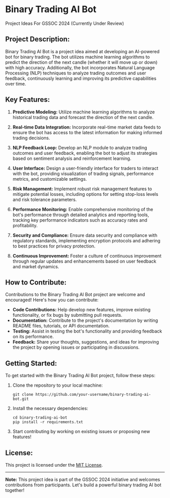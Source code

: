 # Binary Trading AI Bot

Project Ideas For GSSOC 2024 (Currently Under Review)

## Project Description:

Binary Trading AI Bot is a project idea aimed at developing an AI-powered bot for binary trading. The bot utilizes machine learning algorithms to predict the direction of the next candle (whether it will move up or down) with high accuracy. Additionally, the bot incorporates Natural Language Processing (NLP) techniques to analyze trading outcomes and user feedback, continuously learning and improving its predictive capabilities over time.

## Key Features:

1. **Predictive Modeling:** Utilize machine learning algorithms to analyze historical trading data and forecast the direction of the next candle.

2. **Real-time Data Integration:** Incorporate real-time market data feeds to ensure the bot has access to the latest information for making informed trading decisions.

3. **NLP Feedback Loop:** Develop an NLP module to analyze trading outcomes and user feedback, enabling the bot to adjust its strategies based on sentiment analysis and reinforcement learning.

4. **User Interface:** Design a user-friendly interface for traders to interact with the bot, providing visualization of trading signals, performance metrics, and customizable settings.

5. **Risk Management:** Implement robust risk management features to mitigate potential losses, including options for setting stop-loss levels and risk tolerance parameters.

6. **Performance Monitoring:** Enable comprehensive monitoring of the bot's performance through detailed analytics and reporting tools, tracking key performance indicators such as accuracy rates and profitability.

7. **Security and Compliance:** Ensure data security and compliance with regulatory standards, implementing encryption protocols and adhering to best practices for privacy protection.

8. **Continuous Improvement:** Foster a culture of continuous improvement through regular updates and enhancements based on user feedback and market dynamics.

## How to Contribute:

Contributions to the Binary Trading AI Bot project are welcome and encouraged! Here's how you can contribute:

- **Code Contributions:** Help develop new features, improve existing functionality, or fix bugs by submitting pull requests.
- **Documentation:** Contribute to the project's documentation by writing README files, tutorials, or API documentation.
- **Testing:** Assist in testing the bot's functionality and providing feedback on its performance.
- **Feedback:** Share your thoughts, suggestions, and ideas for improving the project by opening issues or participating in discussions.

## Getting Started:

To get started with the Binary Trading AI Bot project, follow these steps:

1. Clone the repository to your local machine:
   ```
   git clone https://github.com/your-username/binary-trading-ai-bot.git
   ```

2. Install the necessary dependencies:
   ```
   cd binary-trading-ai-bot
   pip install -r requirements.txt
   ```

3. Start contributing by working on existing issues or proposing new features!

## License:

This project is licensed under the [MIT License](LICENSE).

---

**Note:** This project idea is part of the GSSOC 2024 initiative and welcomes contributions from participants. Let's build a powerful binary trading AI bot together!